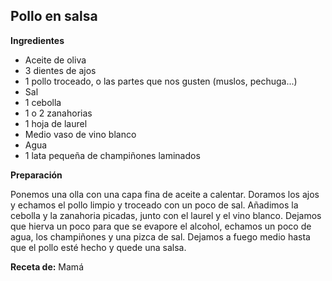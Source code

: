 ## Pollo en salsa

**Ingredientes**

- Aceite de oliva
- 3 dientes de ajos
- 1 pollo troceado, o las partes que nos gusten (muslos, pechuga...)
- Sal
- 1 cebolla
- 1 o 2 zanahorias
- 1 hoja de laurel
- Medio vaso de vino blanco
- Agua
- 1 lata pequeña de champiñones laminados

**Preparación**

Ponemos una olla con una capa fina de aceite a calentar. Doramos los ajos y echamos el pollo limpio y troceado con un poco de sal. Añadimos la cebolla y la zanahoria picadas, junto con el laurel y el vino blanco. Dejamos que hierva un poco para que se evapore el alcohol, echamos un poco de agua, los champiñones y una pizca de sal. Dejamos a fuego medio hasta que el pollo esté hecho y quede una salsa.

**Receta de:** Mamá
